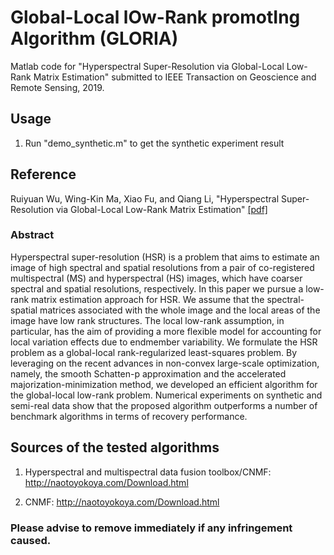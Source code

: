 #  Global-Local lOw-Rank promotIng Algorithm (GLORIA)
Matlab code for "Hyperspectral Super-Resolution via Global-Local Low-Rank Matrix Estimation" submitted to IEEE Transaction on Geoscience and Remote Sensing, 2019.

## Usage
1. Run "demo_synthetic.m" to get the synthetic experiment result

## Reference
Ruiyuan Wu, Wing-Kin Ma, Xiao Fu, and Qiang Li, "Hyperspectral Super-Resolution via Global-Local Low-Rank Matrix Estimation" [[pdf]](https://arxiv.org/pdf/1907.01149.pdf)

### Abstract
Hyperspectral super-resolution (HSR) is a problem that aims to estimate an image of high spectral and spatial resolutions from a pair of co-registered multispectral (MS) and hyperspectral (HS) images, which have coarser spectral and spatial resolutions, respectively. In this paper we pursue a low-rank matrix estimation approach for HSR. We assume that the spectral-spatial matrices associated with the whole image and the local areas of the image have low rank structures. The local low-rank assumption, in particular, has the aim of providing a more flexible model for accounting for local variation effects due to endmember variability. We formulate the HSR problem as a global-local rank-regularized least-squares problem. By leveraging on the recent advances in non-convex large-scale optimization, namely, the smooth Schatten-p approximation and the accelerated majorization-minimization method, we developed an efficient algorithm for the global-local low-rank problem. Numerical experiments on synthetic and semi-real data show that the proposed algorithm outperforms a number of benchmark algorithms in terms of recovery performance.

## Sources of the tested algorithms
1. Hyperspectral and multispectral data fusion toolbox/CNMF: http://naotoyokoya.com/Download.html

2. CNMF: http://naotoyokoya.com/Download.html


### Please advise to remove immediately if any infringement caused.
